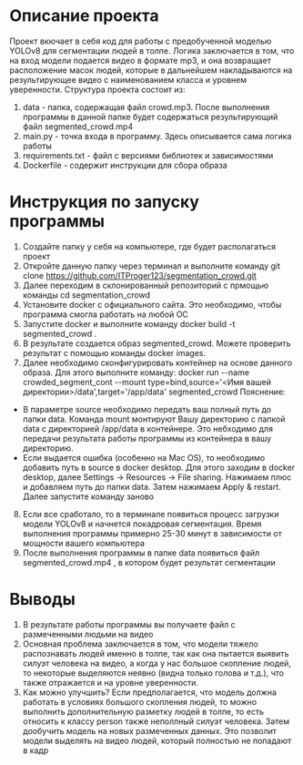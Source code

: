 # Описание проекта
Проект вкючает в себя код для работы с предобученной моделью YOLOv8 для сегментации людей в толпе. Логика заключается в том, что на вход модели подается видео в формате mp3, и она возвращает расположение масок людей, которые в дальнейшем накладываются на результирующее видео с наименованием класса и уровнем уверенности. 
Структура проекта состоит из:
1) data - папка, содержащая файл crowd.mp3. После выполнения программы в данной папке будет содержаться результирующий файл segmented_crowd.mp4
2) main.py - точка входа в программу. Здесь описывается сама логика работы
3) requirements.txt - файл с версиями библиотек и зависимостями
4) Dockerfile - содержит инструкции для сбора образа

# Инструкция по запуску программы
1) Создайте папку у себя на компьютере, где будет располагаться проект
2) Откройте данную папку через терминал и выполните команду git clone https://github.com/ITProger123/segmentation_crowd.git
3) Далее переходим в склонированный репозиторий с прмощью команды cd segmentation_crowd
4) Установите docker с официального сайта. Это необходимо, чтобы программа смогла работать на любой ОС
5) Запустите docker и выполните команду docker build -t segmented_crowd .
6) В результате создается образ segmented_crowd. Можете проверить результат с помощью команды docker images.
7) Далее необходимо сконфигурировать контейнер на основе данного образа. Для этого выполните команду: docker run --name crowded_segment_cont --mount type=bind,source='<Имя вашей директории>/data',target='/app/data' segmented_crowd
Пояснение:
  - В параметре source необходимо передать ваш полный путь до папки data. Команда mount монтируют Вашу директорию с папкой data с директорией /app/data в контейнере. Это небходимо для передачи результата работы программы из контейнера в вашу директорию.
  - Если выдается ошибка (особенно на Mac OS), то необходимо добавить путь в source в docker desktop. Для этого заходим в docker desktop, далее Settings -> Resources -> File sharing. Нажимаем плюс и добавляем путь до папки data. Затем нажимаем Apply & restart. Далее запустите команду заново
8) Если все сработало, то в терминале появиться процесс загрузки модели YOLOv8 и начнется покадровая сегментация. Время выполнения программы примерно 25-30 минут в зависимости от мощности вашего компьютера
9) После выполнения программы в папке data появиться файл segmented_crowd.mp4 , в котором будет результат сегментации

# Выводы
1) В результате работы программы вы получаете файл с размеченными людьми на видео
2) Основная проблема заключается в том, что модели тяжело распознавать людей именно в толпе, так как она пытается выявить силуэт человека на видео, а когда у нас большое скопление людей, то некоторые выделяются неявно (видна только голова и т.д.), что также отражается и на уровне уверенности.
3) Как можно улучшить? Если предполагается, что модель должна работать в условиях большого скопления людей, то можно выполнить дополнительную разметку людей в толпе, то есть относить к классу person также неполлный силуэт человека. Затем дообучить модель на новых размеченных данных. Это позволит модели выделять на видео людей, который полностью не попадают в кадр

